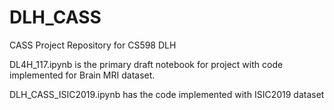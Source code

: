 # DLH_CASS
CASS Project Repository for CS598 DLH

DL4H_117.ipynb is the primary draft notebook for project with code implemented for Brain MRI dataset.

DLH_CASS_ISIC2019.ipynb has the code implemented with ISIC2019 dataset
